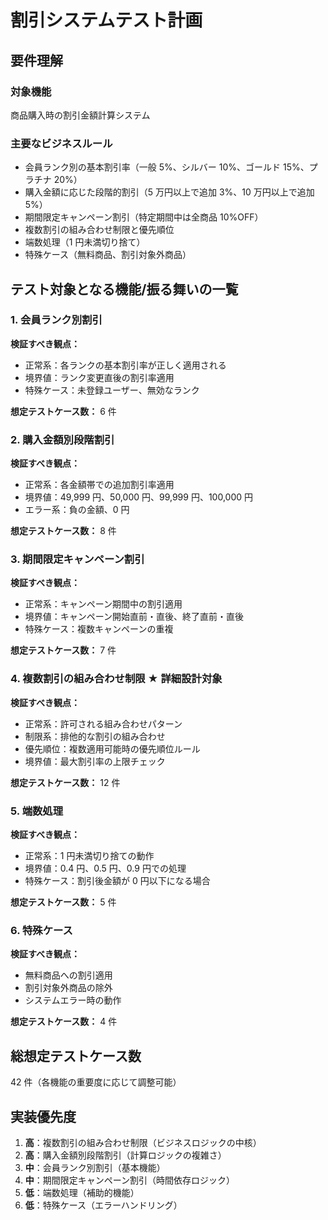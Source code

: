 # 割引システムテスト計画

## 要件理解

### 対象機能

商品購入時の割引金額計算システム

### 主要なビジネスルール

- 会員ランク別の基本割引率（一般 5%、シルバー 10%、ゴールド 15%、プラチナ 20%）
- 購入金額に応じた段階的割引（5 万円以上で追加 3%、10 万円以上で追加 5%）
- 期間限定キャンペーン割引（特定期間中は全商品 10%OFF）
- 複数割引の組み合わせ制限と優先順位
- 端数処理（1 円未満切り捨て）
- 特殊ケース（無料商品、割引対象外商品）

## テスト対象となる機能/振る舞いの一覧

### 1. 会員ランク別割引

**検証すべき観点：**

- 正常系：各ランクの基本割引率が正しく適用される
- 境界値：ランク変更直後の割引率適用
- 特殊ケース：未登録ユーザー、無効なランク

**想定テストケース数：** 6 件

### 2. 購入金額別段階割引

**検証すべき観点：**

- 正常系：各金額帯での追加割引率適用
- 境界値：49,999 円、50,000 円、99,999 円、100,000 円
- エラー系：負の金額、0 円

**想定テストケース数：** 8 件

### 3. 期間限定キャンペーン割引

**検証すべき観点：**

- 正常系：キャンペーン期間中の割引適用
- 境界値：キャンペーン開始直前・直後、終了直前・直後
- 特殊ケース：複数キャンペーンの重複

**想定テストケース数：** 7 件

### 4. 複数割引の組み合わせ制限 ★ 詳細設計対象

**検証すべき観点：**

- 正常系：許可される組み合わせパターン
- 制限系：排他的な割引の組み合わせ
- 優先順位：複数適用可能時の優先順位ルール
- 境界値：最大割引率の上限チェック

**想定テストケース数：** 12 件

### 5. 端数処理

**検証すべき観点：**

- 正常系：1 円未満切り捨ての動作
- 境界値：0.4 円、0.5 円、0.9 円での処理
- 特殊ケース：割引後金額が 0 円以下になる場合

**想定テストケース数：** 5 件

### 6. 特殊ケース

**検証すべき観点：**

- 無料商品への割引適用
- 割引対象外商品の除外
- システムエラー時の動作

**想定テストケース数：** 4 件

## 総想定テストケース数

42 件（各機能の重要度に応じて調整可能）

## 実装優先度

1. **高**：複数割引の組み合わせ制限（ビジネスロジックの中核）
2. **高**：購入金額別段階割引（計算ロジックの複雑さ）
3. **中**：会員ランク別割引（基本機能）
4. **中**：期間限定キャンペーン割引（時間依存ロジック）
5. **低**：端数処理（補助的機能）
6. **低**：特殊ケース（エラーハンドリング）
